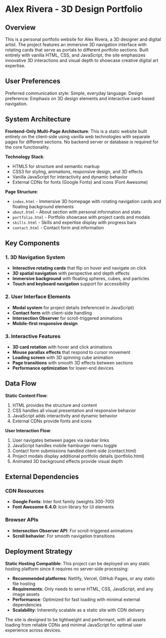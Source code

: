 # Alex Rivera - 3D Design Portfolio

## Overview

This is a personal portfolio website for Alex Rivera, a 3D designer and digital artist. The project features an immersive 3D navigation interface with rotating cards that serve as portals to different portfolio sections. Built entirely with vanilla HTML, CSS, and JavaScript, the site emphasizes innovative 3D interactions and visual depth to showcase creative digital art expertise.

## User Preferences

Preferred communication style: Simple, everyday language.
Design preference: Emphasis on 3D design elements and interactive card-based navigation.

## System Architecture

**Frontend-Only Multi-Page Architecture**: This is a static website built entirely on the client-side using vanilla web technologies with separate pages for different sections. No backend server or database is required for the core functionality.

**Technology Stack**:
- HTML5 for structure and semantic markup
- CSS3 for styling, animations, responsive design, and 3D effects
- Vanilla JavaScript for interactivity and dynamic behavior
- External CDNs for fonts (Google Fonts) and icons (Font Awesome)

**Page Structure**:
- `index.html` - Immersive 3D homepage with rotating navigation cards and floating background elements
- `about.html` - About section with personal information and stats
- `portfolio.html` - Portfolio showcase with project cards and modals
- `skills.html` - Skills and expertise display with progress bars
- `contact.html` - Contact form and information

## Key Components

### 1. 3D Navigation System
- **Interactive rotating cards** that flip on hover and navigate on click
- **3D spatial navigation** with perspective and depth effects
- **Immersive background** with floating spheres, cubes, and particles
- **Touch and keyboard navigation** support for accessibility

### 2. User Interface Elements
- **Modal system** for project details (referenced in JavaScript)
- **Contact form** with client-side handling
- **Intersection Observer** for scroll-triggered animations
- **Mobile-first responsive design**

### 3. Interactive Features
- **3D card rotation** with hover and click animations
- **Mouse parallax effects** that respond to cursor movement
- **Loading screen** with 3D spinning cube animation
- **Page transitions** with smooth 3D effects between sections
- **Performance optimization** for lower-end devices

## Data Flow

**Static Content Flow**:
1. HTML provides the structure and content
2. CSS handles all visual presentation and responsive behavior
3. JavaScript adds interactivity and dynamic behavior
4. External CDNs provide fonts and icons

**User Interaction Flow**:
1. User navigates between pages via navbar links
2. JavaScript handles mobile hamburger menu toggle
3. Contact form submissions handled client-side (contact.html)
4. Project modals display additional portfolio details (portfolio.html)
5. Animated 3D background effects provide visual depth

## External Dependencies

### CDN Resources
- **Google Fonts**: Inter font family (weights 300-700)
- **Font Awesome 6.4.0**: Icon library for UI elements

### Browser APIs
- **Intersection Observer API**: For scroll-triggered animations
- **Scroll behavior**: For smooth navigation transitions

## Deployment Strategy

**Static Hosting Compatible**: This project can be deployed on any static hosting platform since it requires no server-side processing:

- **Recommended platforms**: Netlify, Vercel, GitHub Pages, or any static file hosting
- **Requirements**: Only needs to serve HTML, CSS, JavaScript, and any image assets
- **Performance**: Optimized for fast loading with minimal external dependencies
- **Scalability**: Inherently scalable as a static site with CDN delivery

The site is designed to be lightweight and performant, with all assets loading from reliable CDNs and minimal JavaScript for optimal user experience across devices.